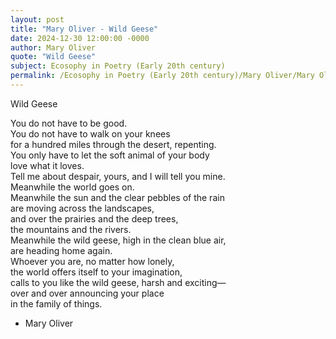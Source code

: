 ```yaml
---
layout: post
title: "Mary Oliver - Wild Geese"
date: 2024-12-30 12:00:00 -0000
author: Mary Oliver
quote: "Wild Geese"
subject: Ecosophy in Poetry (Early 20th century)
permalink: /Ecosophy in Poetry (Early 20th century)/Mary Oliver/Mary Oliver - Wild Geese
---
```


Wild Geese

You do not have to be good.  
You do not have to walk on your knees  
for a hundred miles through the desert, repenting.  
You only have to let the soft animal of your body  
love what it loves.  
Tell me about despair, yours, and I will tell you mine.  
Meanwhile the world goes on.  
Meanwhile the sun and the clear pebbles of the rain  
are moving across the landscapes,  
and over the prairies and the deep trees,  
     the mountains and the rivers.  
     Meanwhile the wild geese, high in the clean blue air,  
     are heading home again.  
     Whoever you are, no matter how lonely,  
     the world offers itself to your imagination,  
     calls to you like the wild geese, harsh and exciting—  
     over and over announcing your place  
     in the family of things.

- Mary Oliver
